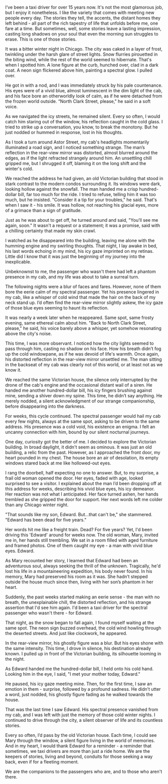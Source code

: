 I’ve been a taxi driver for over 15 years now. It's not the most glamorous job, but I enjoy it nonetheless. I like the variety that comes with meeting new people every day. The stories they tell, the accents, the distant homes they left behind - all part of the rich tapestry of life that unfolds before me, one fare at a time. But sometimes, well, some stories leave a lasting impression, casting long shadows on your soul that even the morning sun struggles to erase. This is one of those stories.  
  
It was a bitter winter night in Chicago. The city was caked in a layer of frost, twinkling under the harsh glare of street lights. Snow flurries pirouetted in the biting wind, while the rest of the world seemed to hibernate. That's when I spotted him. A lone figure at the curb, hunched over, clad in a dark coat. A neon sign flickered above him, painting a spectral glow. I pulled over.  
  
He got in with a nod, and I was immediately struck by his pale countenance. His eyes were of a vivid blue, almost luminescent in the dim light of the cab, and his face bore an otherworldly look of calm, as if he were detached from the frozen world outside. “North Clark Street, please," he said in a soft voice.  
  
As we navigated the icy streets, he remained silent. Every so often, I would catch him staring out of the window, his reflection caught in the cold glass. I tried to strike up a conversation, you know, to break the monotony. But he just nodded or hummed in response, lost in his thoughts.  
  
As I took a turn around Astor Street, my cab's headlights momentarily illuminated a road sign, and I noticed something strange. The man’s reflection in the rear-view mirror was distorted, almost blurred around the edges, as if the light refracted strangely around him. An unsettling chill gripped me, but I shrugged it off, blaming it on the long shift and the winter's cold.  
  
We reached the address he had given, an old Victorian building that stood in stark contrast to the modern condos surrounding it. Its windows were dark, looking hollow against the snowfall. The man handed me a crisp hundred-dollar bill, far too much for the ride. I tried to refuse, telling him it was too much, but he insisted. "Consider it a tip for your troubles," he said. That's when I saw it - his smile. It was hollow, not reaching his glacial eyes, more of a grimace than a sign of gratitude.  
  
Just as he was about to get off, he turned around and said, "You’ll see me again, soon." It wasn't a request or a statement; it was a promise, said with a chilling certainty that made my skin crawl.  
  
I watched as he disappeared into the building, leaving me alone with the humming engine and my swirling thoughts. That night, I lay awake in bed, his last words echoing in my mind, his icy gaze imprinted on my retinas. Little did I know that it was just the beginning of my journey into the inexplicable.  
  
Unbeknownst to me, the passenger who wasn't there had left a phantom presence in my cab, and my life was about to take a surreal turn.  
  
The following nights were a blur of faces and fares. However, none of them bore the eerie calm of my spectral passenger. Yet his presence lingered in my cab, like a whisper of cold wind that made the hair on the back of my neck stand up. I’d often find the rear-view mirror slightly askew, the icy gaze of those blue eyes seeming to haunt its reflection.  
  
It was nearly a week later when he reappeared. Same spot, same frosty evening, same ethereal calm about him. "Back to North Clark Street, please," he said, his voice barely above a whisper, yet somehow resonating above the city's noise.  
  
This time, I was more observant. I noticed how the city lights seemed to pass through him, casting no shadow on his face. How his breath didn’t fog up the cold windowpane, as if he was devoid of life's warmth. Once again, his distorted reflection in the rear-view mirror unsettled me. The man sitting in the backseat of my cab was clearly not of this world, or at least not as we know it.  
  
We reached the same Victorian house, the silence only interrupted by the drone of the cab's engine and the occasional distant wail of a siren. He handed me another hundred-dollar bill, his icy fingers brushing against mine, sending a shiver down my spine. This time, he didn’t say anything. He merely nodded, a silent acknowledgment of our strange companionship, before disappearing into the darkness.  
  
For weeks, this cycle continued. The spectral passenger would hail my cab every few nights, always at the same spot, asking to be driven to the same address. His presence was a cold void, his existence an enigma. I felt an uncanny connection with him, bound by our silent nocturnal journeys.  
  
One day, curiosity got the better of me. I decided to explore the Victorian building. In broad daylight, it didn't seem as ominous. It was just an old building, a relic from the past. However, as I approached the front door, my heart pounded in my chest. The house bore an air of desolation, its empty windows stared back at me like hollowed-out eyes.  
  
I rang the doorbell, half expecting no one to answer. But, to my surprise, a frail old woman opened the door. Her eyes, faded with age, looked surprised to see a visitor. I explained about the man I’d been dropping off at this address for weeks, describing his vivid blue eyes, his icy demeanor. Her reaction was not what I anticipated. Her face turned ashen, her hands trembled as she gripped the door for support. Her next words left me colder than any Chicago winter night.  
  
"That sounds like my son, Edward. But...that can't be," she stammered. "Edward has been dead for five years."  
  
Her words hit me like a freight train. Dead? For five years? Yet, I'd been driving this 'Edward' around for weeks now. The old woman, Mary, invited me in, her hands still trembling. We sat in a room filled with aged furniture and framed photos. One of them caught my eye - a man with vivid blue eyes. Edward.  
  
As Mary recounted her story, I learned that Edward had been an adventurous soul, always seeking the thrill of the unknown. Tragically, he'd lost his life in a mountaineering expedition, his body never found. In his memory, Mary had preserved his room as it was. She hadn’t stepped outside the house much since then, living with her son’s phantom in her heart.  
  
Suddenly, the past weeks started making an eerie sense - the man with no breath, the unexplainable chill, the distorted reflection, and his strange assertion that I'd see him again. I'd been a taxi driver for the spectral passenger who wasn't there - for Edward.  
  
That night, as the snow began to fall again, I found myself waiting at the same spot. The neon sign buzzed overhead, the cold wind howling through the deserted streets. And just like clockwork, he appeared.  
  
In the rear-view mirror, his ghostly figure was a blur. But his eyes shone with the same intensity. This time, I drove in silence, his destination already known. I pulled up in front of the Victorian building, its silhouette looming in the night.  
  
As Edward handed me the hundred-dollar bill, I held onto his cold hand. Looking him in the eye, I said, "I met your mother today, Edward."  
  
He paused, his icy gaze meeting mine. Then, for the first time, I saw an emotion in them - surprise, followed by a profound sadness. He didn’t utter a word, just nodded, his ghostly figure fading as he walked towards the house.  
  
That was the last time I saw Edward. His spectral presence vanished from my cab, and I was left with just the memory of those cold winter nights. I continued to drive through the city, a silent observer of life and its countless stories.  
  
Every so often, I’d pass by the old Victorian house. Each time, I could see Mary through the window, a silent figure living in the world of memories. And in my heart, I would thank Edward for a reminder - a reminder that sometimes, we taxi drivers are more than just a ride home. We are the keepers of stories, living and beyond, conduits for those seeking a way back, even if for a fleeting moment.  
  
We are the companions to the passengers who are, and to those who aren't there.